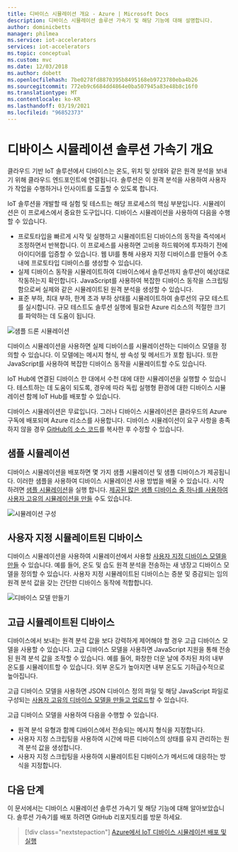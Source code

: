 ```yaml
---
title: 디바이스 시뮬레이션 개요 - Azure | Microsoft Docs
description: 디바이스 시뮬레이션 솔루션 가속기 및 해당 기능에 대해 설명합니다.
author: dominicbetts
manager: philmea
ms.service: iot-accelerators
services: iot-accelerators
ms.topic: conceptual
ms.custom: mvc
ms.date: 12/03/2018
ms.author: dobett
ms.openlocfilehash: 7be0278fd8870395b8495168eb9723780eba4b26
ms.sourcegitcommit: 772eb9c6684dd4864e0ba507945a83e48b8c16f0
ms.translationtype: MT
ms.contentlocale: ko-KR
ms.lasthandoff: 03/19/2021
ms.locfileid: "96852373"
---
```

# <a name="device-simulation-solution-accelerator-overview"></a>디바이스 시뮬레이션 솔루션 가속기 개요

클라우드 기반 IoT 솔루션에서 디바이스는 온도, 위치 및 상태와 같은 원격 분석을 보내기 위해 클라우드 엔드포인트에 연결됩니다. 솔루션은 이 원격 분석을 사용하여 사용자가 작업을 수행하거나 인사이트를 도출할 수 있도록 합니다.

IoT 솔루션을 개발할 때 실험 및 테스트는 해당 프로세스의 핵심 부분입니다. 시뮬레이션은 이 프로세스에서 중요한 도구입니다. 디바이스 시뮬레이션을 사용하여 다음을 수행할 수 있습니다.

* 프로토타입을 빠르게 시작 및 실행하고 시뮬레이트된 디바이스의 동작을 즉석에서 조정하면서 반복합니다. 이 프로세스를 사용하면 고비용 하드웨어에 투자하기 전에 아이디어를 입증할 수 있습니다. 웹 UI를 통해 사용자 지정 디바이스를 만들어 수초 내에 프로토타입 디바이스를 생성할 수 있습니다.
* 실제 디바이스 동작을 시뮬레이트하여 디바이스에서 솔루션까지 솔루션이 예상대로 작동하는지 확인합니다. JavaScript를 사용하여 복잡한 디바이스 동작을 스크립팅함으로써 실제와 같은 시뮬레이트된 원격 분석을 생성할 수 있습니다.
* 표준 부하, 최대 부하, 한계 초과 부하 상태를 시뮬레이트하여 솔루션의 규모 테스트를 실시합니다. 규모 테스트도 솔루션 실행에 필요한 Azure 리소스의 적절한 크기를 파악하는 데 도움이 됩니다.

![샘플 드론 시뮬레이션](media/iot-accelerators-device-simulation-overview/dronesimulation.png)

디바이스 시뮬레이션을 사용하면 실제 디바이스를 시뮬레이션하는 디바이스 모델을 정의할 수 있습니다. 이 모델에는 메시지 형식, 쌍 속성 및 메서드가 포함 됩니다. 또한 JavaScript를 사용하여 복잡한 디바이스 동작을 시뮬레이트할 수도 있습니다.

IoT Hub에 연결된 디바이스 한 대에서 수천 대에 대한 시뮬레이션을 실행할 수 있습니다. 테스트하는 데 도움이 되도록, 경우에 따라 독립 실행형 환경에 대한 디바이스 시뮬레이션 함께 IoT Hub를 배포할 수 있습니다.

디바이스 시뮬레이션은 무료입니다. 그러나 디바이스 시뮬레이션은 클라우드의 Azure 구독에 배포되며 Azure 리소스를 사용합니다. 디바이스 시뮬레이션이 요구 사항을 충족하지 않을 경우 [GitHub의 소스 코드](https://github.com/Azure/device-simulation-dotnet)를 복사한 후 수정할 수 있습니다.

## <a name="sample-simulations"></a>샘플 시뮬레이션

디바이스 시뮬레이션을 배포하면 몇 가지 샘플 시뮬레이션 및 샘플 디바이스가 제공됩니다. 이러한 샘플을 사용하여 디바이스 시뮬레이션 사용 방법을 배울 수 있습니다. 시작 하려면 [샘플 시뮬레이션](https://github.com/Azure/device-simulation-dotnet/blob/master/README.md)을 실행 합니다. [제공된 많은 샘플 디바이스 중 하나를 사용하여 사용자 고유의 시뮬레이션을 만들](iot-accelerators-device-simulation-create-simulation.md) 수도 있습니다.

![시뮬레이션 구성](media/iot-accelerators-device-simulation-overview/samplesimulation1.png)

## <a name="custom-simulated-devices"></a>사용자 지정 시뮬레이트된 디바이스

디바이스 시뮬레이션을 사용하여 시뮬레이션에서 사용할 [사용자 지정 디바이스 모델을 만들](iot-accelerators-device-simulation-create-custom-device.md) 수 있습니다. 예를 들어, 온도 및 습도 원격 분석을 전송하는 새 냉장고 디바이스 모델을 정의할 수 있습니다. 사용자 지정 시뮬레이트된 디바이스는 증분 및 증감되는 임의 원격 분석 값을 갖는 간단한 디바이스 동작에 적합합니다.

![디바이스 모델 만들기](media/iot-accelerators-device-simulation-overview/adddevicemodel.png)

## <a name="advanced-simulated-devices"></a>고급 시뮬레이트된 디바이스

디바이스에서 보내는 원격 분석 값을 보다 강력하게 제어해야 할 경우 고급 디바이스 모델을 사용할 수 있습니다. 고급 디바이스 모델을 사용하면 JavaScript 지원을 통해 전송된 원격 분석 값을 조작할 수 있습니다. 예를 들어, 화창한 더운 날에 주차된 차의 내부 온도를 시뮬레이트할 수 있습니다. 외부 온도가 높아지면 내부 온도도 기하급수적으로 높아집니다.

고급 디바이스 모델을 사용하면 JSON 디바이스 정의 파일 및 해당 JavaScript 파일로 구성되는 [사용자 고유의 디바이스 모델을 만들고 업로드](iot-accelerators-device-simulation-advanced-device.md)할 수 있습니다.

고급 디바이스 모델을 사용하여 다음을 수행할 수 있습니다.

* 원격 분석 유형과 함께 디바이스에서 전송되는 메시지 형식을 지정합니다.
* 사용자 지정 스크립팅을 사용하여 시간에 따른 디바이스의 상태를 유지 관리하는 원격 분석 값을 생성합니다.
* 사용자 지정 스크립팅을 사용하여 시뮬레이트된 디바이스가 메서드에 대응하는 방식을 지정합니다.

## <a name="next-steps"></a>다음 단계

이 문서에서는 디바이스 시뮬레이션 솔루션 가속기 및 해당 기능에 대해 알아보았습니다. 솔루션 가속기를 배포 하려면 GitHub 리포지토리를 방문 하세요.

> [!div class="nextstepaction"]
> [Azure에서 IoT 디바이스 시뮬레이션 배포 및 실행](https://github.com/Azure/device-simulation-dotnet/blob/master/README.md)
